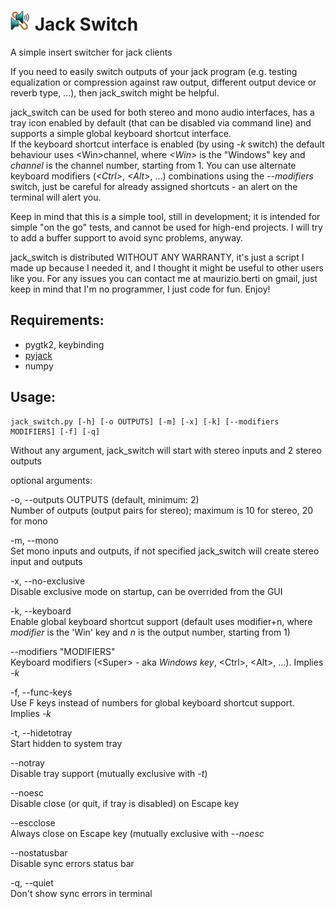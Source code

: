 ![logo](https://github.com/MaurizioB/jack_switch/raw/master/jack_switch.png) Jack Switch
===========

A simple insert switcher for jack clients  

If you need to easily switch outputs of your jack program (e.g. testing
equalization or compression against raw output, different output device or
reverb type, ...), then jack_switch might be helpful.  

jack_switch can be used for both stereo and mono audio interfaces, has a tray
icon enabled by default (that can be disabled via command line) and supports a
simple global keyboard shortcut interface.  
If the keyboard shortcut interface is enabled (by using *-k* switch) the
default behaviour uses \<Win\>channel, where *\<Win\>* is the "Windows" key and
*channel* is the channel number, starting from 1. You can use alternate
keyboard modifiers (*\<Ctrl\>*, *\<Alt\>*, ...) combinations using the
*--modifiers* switch, just be careful for already assigned shortcuts - an alert on
the terminal will alert you.  

Keep in mind that this is a simple tool, still in development; it is intended
for simple "on the go" tests, and cannot be used for high-end projects. I will
try to add a buffer support to avoid sync problems, anyway.  

jack_switch is distributed WITHOUT ANY WARRANTY, it's just a script I made up
because I needed it, and I thought it might be useful to other users like you.
For any issues you can contact me at maurizio.berti on gmail, just keep in mind
that I'm no programmer, I just code for fun. Enjoy!


Requirements:
-------------

- pygtk2, keybinding
- [pyjack](https://pypi.python.org/pypi/py-jack/)
- numpy

Usage:
------

    jack_switch.py [-h] [-o OUTPUTS] [-m] [-x] [-k] [--modifiers MODIFIERS] [-f] [-q]

Without any argument, jack_switch will start with stereo inputs and 2 stereo outputs  

optional arguments:  

-o, --outputs OUTPUTS (default, minimum: 2)  
Number of outputs (output pairs for stereo); maximum is 10 for stereo, 20 for mono  

-m, --mono  
Set mono inputs and outputs, if not specified jack_switch will create stereo input and outputs  

-x, --no-exclusive  
Disable exclusive mode on startup, can be overrided from the GUI  

-k, --keyboard  
Enable global keyboard shortcut support (default uses modifier+n, where *modifier* is the 'Win' key and *n* is the output number, starting from 1)  

--modifiers "MODIFIERS"  
Keyboard modifiers (\<Super\> - aka *Windows key*, \<Ctrl\>, \<Alt\>, ...). Implies *-k*  

-f, --func-keys  
Use F keys instead of numbers for global keyboard shortcut support. Implies *-k*  

-t, --hidetotray  
Start hidden to system tray  

--notray  
Disable tray support (mutually exclusive with *-t*)  

--noesc  
Disable close (or quit, if tray is disabled) on Escape key  

--escclose  
Always close on Escape key (mutually exclusive with *--noesc*  

--nostatusbar  
Disable sync errors status bar  

-q, --quiet  
Don't show sync errors in terminal  
